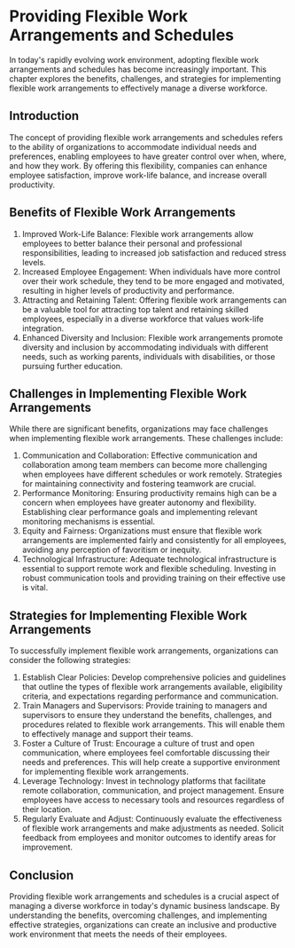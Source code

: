 Providing Flexible Work Arrangements and Schedules
===========================================================

In today's rapidly evolving work environment, adopting flexible work arrangements and schedules has become increasingly important. This chapter explores the benefits, challenges, and strategies for implementing flexible work arrangements to effectively manage a diverse workforce.

Introduction
------------

The concept of providing flexible work arrangements and schedules refers to the ability of organizations to accommodate individual needs and preferences, enabling employees to have greater control over when, where, and how they work. By offering this flexibility, companies can enhance employee satisfaction, improve work-life balance, and increase overall productivity.

Benefits of Flexible Work Arrangements
--------------------------------------

1. Improved Work-Life Balance: Flexible work arrangements allow employees to better balance their personal and professional responsibilities, leading to increased job satisfaction and reduced stress levels.
2. Increased Employee Engagement: When individuals have more control over their work schedule, they tend to be more engaged and motivated, resulting in higher levels of productivity and performance.
3. Attracting and Retaining Talent: Offering flexible work arrangements can be a valuable tool for attracting top talent and retaining skilled employees, especially in a diverse workforce that values work-life integration.
4. Enhanced Diversity and Inclusion: Flexible work arrangements promote diversity and inclusion by accommodating individuals with different needs, such as working parents, individuals with disabilities, or those pursuing further education.

Challenges in Implementing Flexible Work Arrangements
-----------------------------------------------------

While there are significant benefits, organizations may face challenges when implementing flexible work arrangements. These challenges include:

1. Communication and Collaboration: Effective communication and collaboration among team members can become more challenging when employees have different schedules or work remotely. Strategies for maintaining connectivity and fostering teamwork are crucial.
2. Performance Monitoring: Ensuring productivity remains high can be a concern when employees have greater autonomy and flexibility. Establishing clear performance goals and implementing relevant monitoring mechanisms is essential.
3. Equity and Fairness: Organizations must ensure that flexible work arrangements are implemented fairly and consistently for all employees, avoiding any perception of favoritism or inequity.
4. Technological Infrastructure: Adequate technological infrastructure is essential to support remote work and flexible scheduling. Investing in robust communication tools and providing training on their effective use is vital.

Strategies for Implementing Flexible Work Arrangements
------------------------------------------------------

To successfully implement flexible work arrangements, organizations can consider the following strategies:

1. Establish Clear Policies: Develop comprehensive policies and guidelines that outline the types of flexible work arrangements available, eligibility criteria, and expectations regarding performance and communication.
2. Train Managers and Supervisors: Provide training to managers and supervisors to ensure they understand the benefits, challenges, and procedures related to flexible work arrangements. This will enable them to effectively manage and support their teams.
3. Foster a Culture of Trust: Encourage a culture of trust and open communication, where employees feel comfortable discussing their needs and preferences. This will help create a supportive environment for implementing flexible work arrangements.
4. Leverage Technology: Invest in technology platforms that facilitate remote collaboration, communication, and project management. Ensure employees have access to necessary tools and resources regardless of their location.
5. Regularly Evaluate and Adjust: Continuously evaluate the effectiveness of flexible work arrangements and make adjustments as needed. Solicit feedback from employees and monitor outcomes to identify areas for improvement.

Conclusion
----------

Providing flexible work arrangements and schedules is a crucial aspect of managing a diverse workforce in today's dynamic business landscape. By understanding the benefits, overcoming challenges, and implementing effective strategies, organizations can create an inclusive and productive work environment that meets the needs of their employees.
